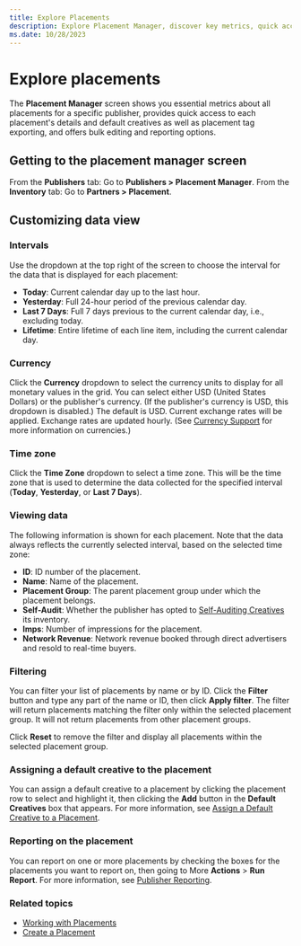```yaml
---
title: Explore Placements
description: Explore Placement Manager, discover key metrics, quick access to details, and default creatives for all placements. 
ms.date: 10/28/2023
---
```


# Explore placements

The **Placement Manager** screen shows you essential metrics about all placements for a specific publisher, provides quick access to each placement's details and default creatives as well as placement tag exporting, and offers bulk editing and reporting options.

## Getting to the placement manager screen

From the **Publishers** tab: Go to **Publishers >  Placement Manager**.
From the **Inventory** tab: Go to **Partners >  Placement**.

## Customizing data view

### Intervals

Use the dropdown at the top right of the screen to choose the interval for the data that is displayed for each placement:

- **Today**: Current calendar day up to the last hour.
- **Yesterday**: Full 24-hour period of the previous calendar day.
- **Last 7 Days**: Full 7 days previous to the current calendar day, i.e., excluding today.
- **Lifetime**: Entire lifetime of each line item, including the current calendar day.

### Currency

Click the **Currency** dropdown to select the currency units to display for all monetary values in the grid. You can select either USD (United States Dollars) or the publisher's currency. (If the publisher's currency is USD, this dropdown is disabled.) The default is USD. Current exchange rates will be applied. Exchange rates are updated hourly. (See [Currency Support](currency-support.md) for more information on currencies.)

### Time zone

Click the **Time Zone** dropdown to select a time zone. This will be the time zone that is used to determine the data collected for the specified interval (**Today**, **Yesterday**, or **Last 7 Days**).

### Viewing data

The following information is shown for each placement. Note that the data always reflects the currently selected interval, based on the selected time zone:

- **ID**: ID number of the placement.
- **Name**: Name of the placement.
- **Placement Group**: The parent placement group under which the placement belongs.
- **Self-Audit**: Whether the publisher has opted to [Self-Auditing Creatives](self-auditing-creatives.md) its inventory.
- **Imps**: Number of impressions for the placement.
- **Network Revenue**: Network revenue booked through direct advertisers and resold to real-time buyers.

### Filtering

You can filter your list of placements by name or by ID. Click the **Filter** button and type any part of the name or ID, then click **Apply filter**. The filter will return placements matching the filter only within the selected placement group. It will not return placements from other placement groups.

Click **Reset** to remove the filter and display all placements within the selected placement group.

### Assigning a default creative to the placement

You can assign a default creative to a placement by clicking the placement row to select and highlight it, then clicking the **Add** button in the **Default Creatives** box that appears. For more information, see [Assign a Default Creative to a Placement](assign-a-default-creative-to-a-placement.md).

### Reporting on the placement

You can report on one or more placements by checking the boxes for the placements you want to report on, then going to More **Actions** >  **Run Report**. For more information, see [Publisher Reporting](publisher-reporting.md).

### Related topics

- [Working with Placements](working-with-placements.md)
- [Create a Placement](create-a-placement.md)
